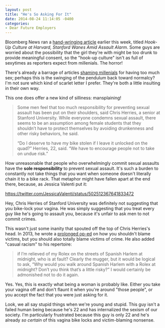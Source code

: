 ```yaml
---
layout: post
title: "He's So Asking For It"
date: 2014-08-24 11:14:05 -0400
categories: 
- Dear Future Employers
---
```


Bloomberg News ran a [hand-wringing article](http://www.bloomberg.com/news/2014-08-21/hook-up-culture-at-harvard-stanford-wanes-amid-assault-alarm.html) earlier this week, titled *Hook-Up Culture at Harvard, Stanford Wanes Amid Assault Alarm*. Some guys are worried about the possibility that the girl they're with might be too drunk to provide meaningful consent, so the "hook-up culture" isn't as full of sexytimes as reporters expect from millenials. The horror!

There's already a barrage of articles [shaming millenials](http://www.huffingtonpost.com/2013/10/23/millennials-sex-lives-tropes-tired-of-hearing_n_4150389.html) for having too much sex; perhaps this is the swinging of the pendulum back toward normalcy? I'm not sure which kind of scarlet letter I prefer. They're both a little insulting in their own way.

This one does offer a new kind of silliness: mansplaining!

> Some men feel that too much responsibility for preventing sexual assault has been put on their shoulders, said Chris Herries, a senior at Stanford University. While everyone condemns sexual assault, there seems to be an assumption among female students that they shouldn’t have to protect themselves by avoiding drunkenness and other risky behaviors, he said.
>
> “Do I deserve to have my bike stolen if I leave it unlocked on the quad?” Herries, 22, said. “We have to encourage people not to take on undue risk.”

How unreasonable that people who overwhelmingly commit sexual assaults have the **sole responsibility** to prevent sexual assault. It's such a burden to constantly not take things that you want when someone doesn't literally chain it to a bike rack. That metaphor might have fallen apart at the end there, because, as Jessica Valenti put it:

https://twitter.com/JessicaValenti/status/502512367641833472

Hey, Chris Herries of Stanford University was definitely not suggesting that you bike-lock your vagina. He was simply suggesting that you treat every guy like he's going to assault you, because it's unfair to ask men to not commit crimes.

This wasn't just some inanity that spouted off the top of Chris Herries's head. In 2013, he wrote a [prolonged op-ed](http://www.stanforddaily.com/2013/01/15/victim-blaming/) on how you shouldn't blame victims, but you should also totally blame victims of crime. He also added "casual racism" to his repertoire:

> if I’m relieved of my Rolex on the streets of Spanish Harlem at midnight, who is at fault? Clearly the mugger, but it would be logical to ask, “Why would you walk around Spanish Harlem with a Rolex at midnight? Don’t you think that’s a little risky?” I would certainly be admonished not to do it again.

Yes. Yes, this is exactly what being a woman is probably like. Either you take your vagina off and don't flaunt it when you're around "those people", or you accept the fact that you were just asking for it.

Look, we all say stupid things when we're young and stupid. This guy isn't a failed human being because he's 22 and has internalized the sexism of our society. I'm particularly frustrated because this guy is only 22 and he's already *so certain* of this vagina bike locks and victim-blaming nonsense. 